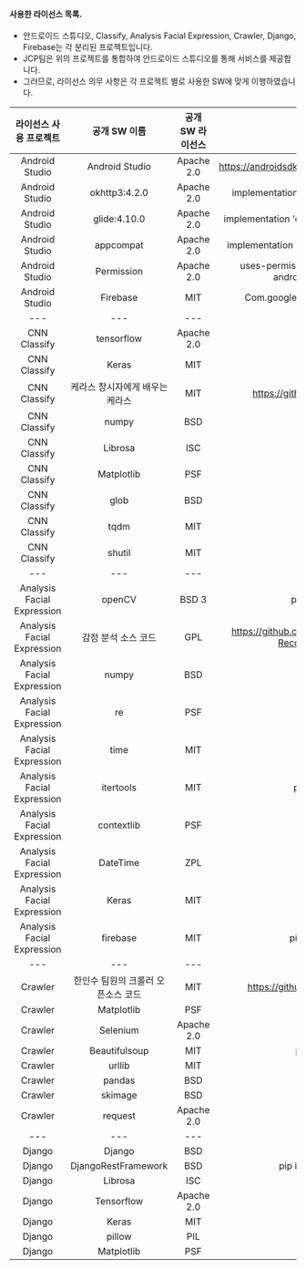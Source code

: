 #### 사용한 라이선스 목록.
* 안드로이드 스튜디오, Classify, Analysis Facial Expression, Crawler, Django, Firebase는 각 분리된 프로젝트입니다.
* JCP팀은 위의 프로젝트를 통합하여 안드로이드 스튜디오를 통해 서비스를 제공합니다.
* 그러므로, 라이선스 의무 사항은 각 프로젝트 별로 사용한 SW에 맞게 이행하였습니다.

|라이선스 사용 프로젝트|공개 SW 이름|공개 SW 라이선스|라이선스 사용 방법|
|:---:|:---:|:---:|:---:|
|Android Studio|Android Studio|Apache 2.0|https://androidsdkmanager.azurewebsites.net/SDKPlatform|
|Android Studio|okhttp3:4.2.0|Apache 2.0|implementation "com.squareup.okhttp3:okhttp:4.2.0"|
|Android Studio|glide:4.10.0|Apache 2.0|implementation 'com.github.bumptech.glide:glide:4.10.0'|
|Android Studio|appcompat|Apache 2.0|implementation 'androidx.appcompat:appcompat:1.1.0'|
|Android Studio|Permission|Apache 2.0|uses-permission-sdk-23 android:name="string" android:maxSdkVersion="integer"|
|Android Studio|Firebase|MIT|Com.google.firebase:firebase-database:19.1.0|
|---|---|---|---|
|CNN Classify|tensorflow|Apache 2.0|pip install tensorflow|
|CNN Classify|Keras|MIT|pip install keras|
|CNN Classify|케라스 창시자에게 배우는 케라스|MIT|https://github.com/gilbutITbook/006975.git|
|CNN Classify|numpy|BSD|pip install numpy|
|CNN Classify|Librosa|ISC|pip install librosa|
|CNN Classify|Matplotlib|PSF|pip install matplotlib|
|CNN Classify|glob|BSD|pip install glob|
|CNN Classify|tqdm|MIT|pip install tqdm|
|CNN Classify|shutil|MIT|pip install pytest-shutil|
|---|---|---|---|
|Analysis Facial Expression|openCV|BSD 3|pip install opencv-python|
|Analysis Facial Expression|감정 분석 소스 코드|GPL|https://github.com/ashishpatel26/Facial-Expression-Recognization-using-JAFFE.git|
|Analysis Facial Expression|numpy|BSD|pip install numpy|
|Analysis Facial Expression|re|PSF|pip install regex|
|Analysis Facial Expression|time|MIT|pip install python-time|
|Analysis Facial Expression|itertools|MIT|pip install more-itertools|
|Analysis Facial Expression|contextlib|PSF|pip install tox|
|Analysis Facial Expression|DateTime|ZPL|pip install Datetime|
|Analysis Facial Expression|Keras|MIT|pip install keras|
|Analysis Facial Expression|firebase|MIT|pip install python-firebase|
|---|---|---|---|
|Crawler|한인수 팀원의 크롤러 오픈소스 코드|MIT|https://github.com/his9989/Web-Crawling.git|
|Crawler|Matplotlib|PSF|pip install matplotlib|
|Crawler|Selenium|Apache 2.0|pip install selenium|
|Crawler|Beautifulsoup|MIT|pip install beautifulsoup|
|Crawler|urllib|MIT|pip install urllib|
|Crawler|pandas|BSD|pip install pandas|
|Crawler|skimage|BSD|pip install scikit-image|
|Crawler|request|Apache 2.0|pip install requests|
|---|---|---|---|
|Django|Django|BSD|pip install Django|
|Django|DjangoRestFramework|BSD|pip install djangorestframework|
|Django|Librosa|ISC|pip install librosa|
|Django|Tensorflow|Apache 2.0|pip install tensorflow|
|Django|Keras|MIT|pip install keras|
|Django|pillow|PIL|pip install pillow|
|Django|Matplotlib|PSF|pip install matplotlib|
